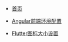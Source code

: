 - [首页](/)

- [Angular前端环境配置](markdowns/environment.setting.md)
- [Flutter图标大小设置](markdowns/flutter.icon.md)
